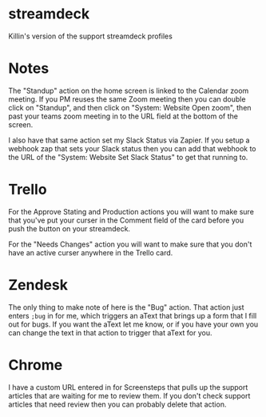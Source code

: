 # streamdeck
Killin's version of the support streamdeck profiles

# Notes
The "Standup" action on the home screen is linked to the Calendar zoom meeting. If you PM reuses the same Zoom meeting then you can double click on "Standup", and then click on "System: Website Open zoom", then past your teams zoom meeting in to the URL field at the bottom of the screen.

I also have that same action set my Slack Status via Zapier. If you setup a webhook zap that sets your Slack status then you can add that webhook to the URL of the "System: Website Set Slack Status" to get that running to.

# Trello
For the Approve Stating and Production actions you will want to make sure that you've put your curser in the Comment field of the card before you push the button on your streamdeck.

For the "Needs Changes" action you will want to make sure that you don't have an active curser anywhere in the Trello card.

# Zendesk
The only thing to make note of here is the "Bug" action. That action just enters `;bug` in for me, which triggers an aText that brings up a form that I fill out for bugs. If you want the aText let me know, or if you have your own you can change the text in that action to trigger that aText for you.

# Chrome
I have a custom URL entered in for Screensteps that pulls up the support articles that are waiting for me to review them. If you don't check support articles that need review then you can probably delete that action. 
